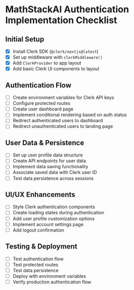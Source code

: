 # MathStackAI Authentication Implementation Checklist

## Initial Setup
- [x] Install Clerk SDK (`@clerk/nextjs@latest`)
- [x] Set up middleware with `clerkMiddleware()`
- [x] Add `ClerkProvider` to app layout
- [x] Add basic Clerk UI components to layout

## Authentication Flow
- [ ] Create environment variables for Clerk API keys
- [ ] Configure protected routes
- [ ] Create user dashboard page
- [ ] Implement conditional rendering based on auth status
- [ ] Redirect authenticated users to dashboard
- [ ] Redirect unauthenticated users to landing page

## User Data & Persistence
- [ ] Set up user profile data structure
- [ ] Create API endpoints for user data
- [ ] Implement data saving functionality
- [ ] Associate saved data with Clerk user ID
- [ ] Test data persistence across sessions

## UI/UX Enhancements
- [ ] Style Clerk authentication components
- [ ] Create loading states during authentication
- [ ] Add user profile customization options
- [ ] Implement account settings page
- [ ] Add logout confirmation

## Testing & Deployment
- [ ] Test authentication flow
- [ ] Test protected routes
- [ ] Test data persistence
- [ ] Deploy with environment variables
- [ ] Verify production authentication flow
